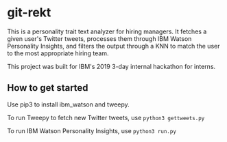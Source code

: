 # git-rekt

This is a personality trait text analyzer for hiring managers. It fetches a given user's Twitter tweets, processes them through IBM Watson Personality Insights, and filters the output through a KNN to match the user to the most appropriate hiring team. 

This project was built for IBM's 2019 3-day internal hackathon for interns. 

## How to get started

Use pip3 to install ibm_watson and tweepy. 

To run Tweepy to fetch new Twitter tweets, use
` python3 gettweets.py `

To run IBM Watson Personality Insights, use
` python3 run.py `
